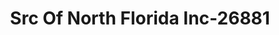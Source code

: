 ---
f_zip-code: 32301
f_state-code: FL
title: Src Of North Florida Inc-26881
f_phone: 850-224-4096
f_city-only: Tallahassee
f_address: 458 West Tennessee Street Tallahassee
f_location-unique-id: '26881'
slug: src-of-north-florida-inc-26881
updated-on: '2024-05-30T13:46:58.046Z'
created-on: '2024-05-30T13:36:59.803Z'
published-on: '2024-05-30T13:54:32.469Z'
f_city-state: cms/city/tallahassee-fl.md
f_company: cms/company/src-of-north-florida-inc.md
f_state: cms/state/florida.md
layout: '[payday-loan].html'
tags: payday-loan
---